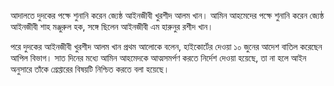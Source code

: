 আদালতে দুদকের পক্ষে শুনানি করেন জ্যেষ্ঠ আইনজীবী খুরশীদ আলম খান। আমিন আহমেদের পক্ষে শুনানি করেন জ্যেষ্ঠ আইনজীবী শাহ মঞ্জুরুল হক, সঙ্গে ছিলেন আইনজীবী এম হারুনুর রশীদ খান।

পরে দুদকের আইনজীবী খুরশীদ আলম খান প্রথম আলোকে বলেন, হাইকোর্টের দেওয়া ১০ জুনের আদেশ বাতিল করেছেন আপিল বিভাগ। সাত দিনের মধ্যে আমিন আহমেদকে আত্মসমর্পণ করতে নির্দেশ দেওয়া হয়েছে, তা না হলে আইন অনুসারে তাঁকে গ্রেপ্তারের বিষয়টি নিশ্চিত করতে বলা হয়েছে।
